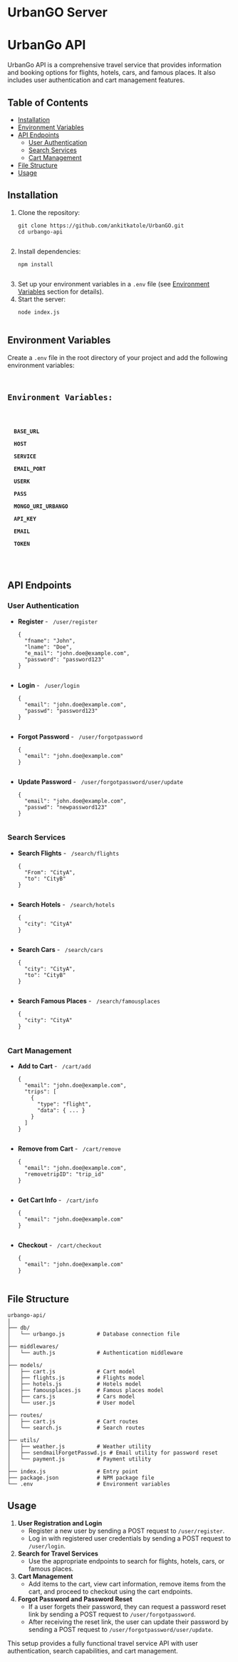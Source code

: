 <h1>UrbanGO Server</h1>

<h1>UrbanGo API</h1>
<p>UrbanGo API is a comprehensive travel service that provides information and booking options for flights, hotels, cars, and famous places. It also includes user authentication and cart management features.</p>

<h2>Table of Contents</h2>
<ul>
  <li><a href="#installation">Installation</a></li>
  <li><a href="#environment-variables">Environment Variables</a></li>
  <li><a href="#api-endpoints">API Endpoints</a>
    <ul>
      <li><a href="#user-authentication">User Authentication</a></li>
      <li><a href="#search-services">Search Services</a></li>
      <li><a href="#cart-management">Cart Management</a></li>
    </ul>
  </li>
  <li><a href="#file-structure">File Structure</a></li>
  <li><a href="#usage">Usage</a></li>
</ul>

<h2 id="installation">Installation</h2>
<ol>
  <li>Clone the repository:
    <pre><code>git clone https://github.com/ankitkatole/UrbanGO.git
cd urbango-api
    </code></pre>
  </li>
  <li>Install dependencies:
    <pre><code>npm install
    </code></pre>
  </li>
  <li>Set up your environment variables in a <code>.env</code> file (see <a href="#environment-variables">Environment Variables</a> section for details).</li>
  <li>Start the server:
    <pre><code>node index.js
    </code></pre>
  </li>
</ol>

<h2 id="environment-variables">Environment Variables</h2>
<p>Create a <code>.env</code> file in the root directory of your project and add the following environment variables:</p>
<pre><code>
<h2>Environment Variables:</h2>
<h4>
  BASE_URL<br>
  HOST<br>
  SERVICE<br>
  EMAIL_PORT<br>
  USERK<br>
  PASS<br>
  MONGO_URI_URBANGO<br>
  API_KEY<br>
  EMAIL<br>
  TOKEN<br>
</h4>
</code></pre>

<h2 id="api-endpoints">API Endpoints</h2>

<h3 id="user-authentication">User Authentication</h3>
<ul>
  <li><strong>Register</strong> - <code> /user/register</code>
    <pre><code>{
  "fname": "John",
  "lname": "Doe",
  "e_mail": "john.doe@example.com",
  "password": "password123"
}
    </code></pre>
  </li>
  <li><strong>Login</strong> - <code> /user/login</code>
    <pre><code>{
  "email": "john.doe@example.com",
  "passwd": "password123"
}
    </code></pre>
  </li>
  <li><strong>Forgot Password</strong> - <code> /user/forgotpassword</code>
    <pre><code>{
  "email": "john.doe@example.com"
}
    </code></pre>
  </li>
  <li><strong>Update Password</strong> - <code> /user/forgotpassword/user/update</code>
    <pre><code>{
  "email": "john.doe@example.com",
  "passwd": "newpassword123"
}
    </code></pre>
  </li>
</ul>

<h3 id="search-services">Search Services</h3>
<ul>
  <li><strong>Search Flights</strong> - <code> /search/flights</code>
    <pre><code>{
  "From": "CityA",
  "to": "CityB"
}
    </code></pre>
  </li>
  <li><strong>Search Hotels</strong> - <code> /search/hotels</code>
    <pre><code>{
  "city": "CityA"
}
    </code></pre>
  </li>
  <li><strong>Search Cars</strong> - <code> /search/cars</code>
    <pre><code>{
  "city": "CityA",
  "to": "CityB"
}
    </code></pre>
  </li>
  <li><strong>Search Famous Places</strong> - <code> /search/famousplaces</code>
    <pre><code>{
  "city": "CityA"
}
    </code></pre>
  </li>
</ul>

<h3 id="cart-management">Cart Management</h3>
<ul>
  <li><strong>Add to Cart</strong> - <code> /cart/add</code>
    <pre><code>{
  "email": "john.doe@example.com",
  "trips": [
    {
      "type": "flight",
      "data": { ... }
    }
  ]
}
    </code></pre>
  </li>
  <li><strong>Remove from Cart</strong> - <code> /cart/remove</code>
    <pre><code>{
  "email": "john.doe@example.com",
  "removetripID": "trip_id"
}
    </code></pre>
  </li>
  <li><strong>Get Cart Info</strong> - <code> /cart/info</code>
    <pre><code>{
  "email": "john.doe@example.com"
}
    </code></pre>
  </li>
  <li><strong>Checkout</strong> - <code> /cart/checkout</code>
    <pre><code>{
  "email": "john.doe@example.com"
}
    </code></pre>
  </li>
</ul>

<h2 id="file-structure">File Structure</h2>
<pre><code>urbango-api/
│
├── db/
│   └── urbango.js          # Database connection file
│
├── middlewares/
│   └── auth.js             # Authentication middleware
│
├── models/
│   ├── cart.js             # Cart model
│   ├── flights.js          # Flights model
│   ├── hotels.js           # Hotels model
│   ├── famousplaces.js     # Famous places model
│   ├── cars.js             # Cars model
│   └── user.js             # User model
│
├── routes/
│   ├── cart.js             # Cart routes
│   └── search.js           # Search routes
│
├── utils/
│   ├── weather.js          # Weather utility
│   ├── sendmailForgetPasswd.js # Email utility for password reset
│   └── payment.js          # Payment utility
│
├── index.js                # Entry point
├── package.json            # NPM package file
└── .env                    # Environment variables
</code></pre>

<h2 id="usage">Usage</h2>
<ol>
  <li><strong>User Registration and Login</strong>
    <ul>
      <li>Register a new user by sending a POST request to <code>/user/register</code>.</li>
      <li>Log in with registered user credentials by sending a POST request to <code>/user/login</code>.</li>
    </ul>
  </li>
  <li><strong>Search for Travel Services</strong>
    <ul>
      <li>Use the appropriate endpoints to search for flights, hotels, cars, or famous places.</li>
    </ul>
  </li>
  <li><strong>Cart Management</strong>
    <ul>
      <li>Add items to the cart, view cart information, remove items from the cart, and proceed to checkout using the cart endpoints.</li>
    </ul>
  </li>
  <li><strong>Forgot Password and Password Reset</strong>
    <ul>
      <li>If a user forgets their password, they can request a password reset link by sending a POST request to <code>/user/forgotpassword</code>.</li>
      <li>After receiving the reset link, the user can update their password by sending a POST request to <code>/user/forgotpassword/user/update</code>.</li>
    </ul>
  </li>
</ol>

<p>This setup provides a fully functional travel service API with user authentication, search capabilities, and cart management.</p>

</body>
</html>
